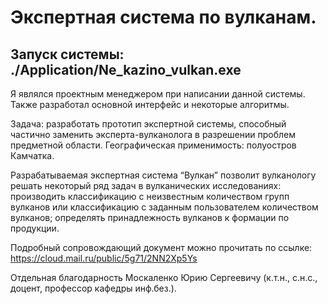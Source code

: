 # Экспертная система по вулканам.

## Запуск системы: ./Application/Ne_kazino_vulkan.exe

Я являлся проектным менеджером при написании данной системы. Также разработал основной интерфейс и некоторые алгоритмы.

Задача: разработать прототип экспертной системы, способный частично заменить эксперта-вулканолога в разрешении проблем предметной области. Географическая применимость: полуостров Камчатка.

Разрабатываемая экспертная система “Вулкан” позволит вулканологу решать некоторый ряд задач в вулканических исследованиях: производить классификацию с неизвестным количеством групп вулканов или классификацию с заданным пользователем количеством вулканов; определять принадлежность вулканов к формации по продукции.

Подробный сопровождающий документ можно прочитать по ссылке: https://cloud.mail.ru/public/5g71/2NN2Xp5Ys

Отдельная благодарность Москаленко Юрию Сергеевичу (к.т.н., с.н.с., доцент, профессор кафедры инф.без.).
